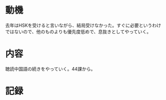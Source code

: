 # 動機
去年はHSKを受けると言いながら、結局受けなかった。すぐに必要というわけではないので、他のものよりも優先度低めで、息抜きとしてやっていく。

# 内容
聴読中国語の続きをやっていく。44課から。

# 記録
